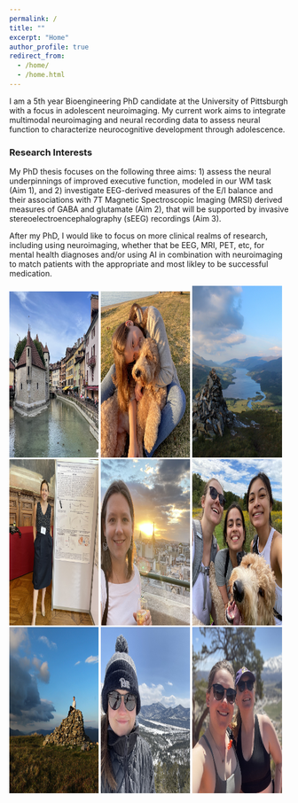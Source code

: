 ```yaml
---
permalink: /
title: ""
excerpt: "Home"
author_profile: true
redirect_from: 
  - /home/
  - /home.html
---
```


I am a 5th year Bioengineering PhD candidate at the University of Pittsburgh with a focus in adolescent neuroimaging. My current work aims to integrate multimodal neuroimaging and neural recording data to assess neural function to characterize neurocognitive development through adolescence.

### Research Interests
My PhD thesis focuses on the following three aims: 1) assess the neural underpinnings of improved executive function, modeled in our WM task (Aim 1), and 2) investigate EEG-derived measures of the E/I balance and their associations with 7T Magnetic Spectroscopic Imaging (MRSI) derived measures of GABA and glutamate (Aim 2), that will be supported by invasive stereoelectroencephalography (sEEG) recordings (Aim 3).  

After my PhD, I would like to focus on more clinical realms of research, including using neuroimaging, whether that be EEG, MRI, PET, etc, for mental health diagnoses and/or using AI in combination with neuroimaging to match patients with the appropriate and most likley to be successful medication. 

<p align="left">
  <img src="/images/annecy.jpeg" width="32%" height="300" />
  <img src="/images/meWinston.jpeg" width="32%" height="300"/> 
  <img src="/images/scotland.JPG" width="32%" height="310"/>
  <img src="/images/meparisposter.jpeg" width="32%" height="300"/>
  <img src="/images/me_paris.jpeg" width="32%" height="300"/>
  <img src="/images/friends.jpeg" width="32%" height="300"/>
  <img src="/images/mescotland.JPG" width="32%" height="300"/>
  <img src="/images/meCO.jpeg" width="32%" height="300"/>
  <img src="/images/mekendal.jpeg" width="32%" height="300"/>
</p>
